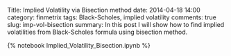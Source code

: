 Title: Implied Volatility via Bisection method
date: 2014-04-18 14:00
category: finmetrix
tags: Black-Scholes, implied volatility
comments: true
slug: imp-vol-bisection
summary: In this post I will show how to find implied volatilities from Black-Scholes formula using bisection method.

{% notebook Implied_Volatility_Bisection.ipynb %}